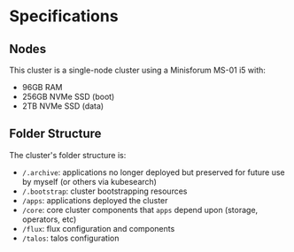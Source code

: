 # Specifications

## Nodes

This cluster is a single-node cluster using a Minisforum MS-01 i5 with:

- 96GB RAM
- 256GB NVMe SSD (boot)
- 2TB NVMe SSD (data)

## Folder Structure

The cluster's folder structure is:

- `/.archive`: applications no longer deployed but preserved for future use by myself (or others via kubesearch)
- `/.bootstrap`: cluster bootstrapping resources
- `/apps`: applications deployed the cluster
- `/core`: core cluster components that `apps` depend upon (storage, operators, etc)
- `/flux`: flux configuration and components
- `/talos`: talos configuration
